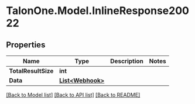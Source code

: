 # TalonOne.Model.InlineResponse20022
## Properties

Name | Type | Description | Notes
------------ | ------------- | ------------- | -------------
**TotalResultSize** | **int** |  | 
**Data** | [**List&lt;Webhook&gt;**](Webhook.md) |  | 

[[Back to Model list]](../README.md#documentation-for-models) [[Back to API list]](../README.md#documentation-for-api-endpoints) [[Back to README]](../README.md)

